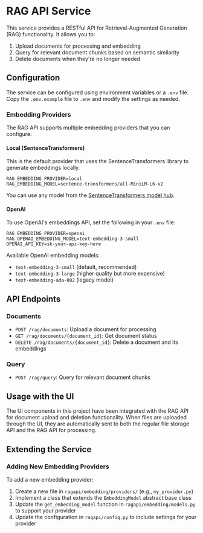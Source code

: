 # RAG API Service

This service provides a RESTful API for Retrieval-Augmented Generation (RAG) functionality. It allows you to:

1. Upload documents for processing and embedding
2. Query for relevant document chunks based on semantic similarity
3. Delete documents when they're no longer needed

## Configuration

The service can be configured using environment variables or a `.env` file. Copy the `.env.example` file to `.env` and modify the settings as needed.

### Embedding Providers

The RAG API supports multiple embedding providers that you can configure:

#### Local (SentenceTransformers)

This is the default provider that uses the SentenceTransformers library to generate embeddings locally.

```
RAG_EMBEDDING_PROVIDER=local
RAG_EMBEDDING_MODEL=sentence-transformers/all-MiniLM-L6-v2
```

You can use any model from the [SentenceTransformers model hub](https://huggingface.co/sentence-transformers).

#### OpenAI

To use OpenAI's embeddings API, set the following in your `.env` file:

```
RAG_EMBEDDING_PROVIDER=openai
RAG_OPENAI_EMBEDDING_MODEL=text-embedding-3-small
OPENAI_API_KEY=sk-your-api-key-here
```

Available OpenAI embedding models:
- `text-embedding-3-small` (default, recommended)
- `text-embedding-3-large` (higher quality but more expensive)
- `text-embedding-ada-002` (legacy model)

## API Endpoints

### Documents

- `POST /rag/documents`: Upload a document for processing
- `GET /rag/documents/{document_id}`: Get document status
- `DELETE /rag/documents/{document_id}`: Delete a document and its embeddings

### Query

- `POST /rag/query`: Query for relevant document chunks

## Usage with the UI

The UI components in this project have been integrated with the RAG API for document upload and deletion functionality. When files are uploaded through the UI, they are automatically sent to both the regular file storage API and the RAG API for processing.

## Extending the Service

### Adding New Embedding Providers

To add a new embedding provider:

1. Create a new file in `ragapi/embedding/providers/` (e.g., `my_provider.py`)
2. Implement a class that extends the `EmbeddingModel` abstract base class
3. Update the `get_embedding_model` function in `ragapi/embedding/models.py` to support your provider
4. Update the configuration in `ragapi/config.py` to include settings for your provider 